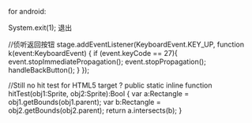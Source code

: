 for android:

System.exit(1);  退出

//侦听返回按钮
stage.addEventListener(KeyboardEvent.KEY_UP, function k(event:KeyboardEvent) {
			if (event.keyCode == 27){
				event.stopImmediatePropagation();
				event.stopPropagation();
				handleBackButton();
				}
			});






//Still no hit test for HTML5 target ?
public static inline function hitTest(obj1:Sprite, obj2:Sprite):Bool
{
   var a:Rectangle = obj1.getBounds(obj1.parent);
   var b:Rectangle = obj2.getBounds(obj2.parent);
   return a.intersects(b);
}
